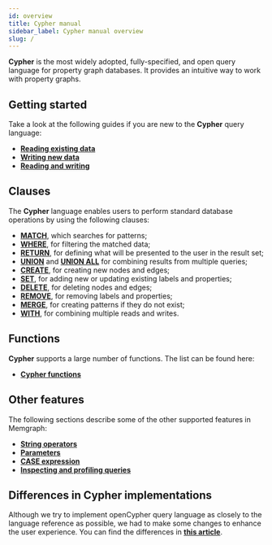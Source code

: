 ```yaml
---
id: overview
title: Cypher manual
sidebar_label: Cypher manual overview
slug: /
---
```


**Cypher** is the most widely adopted, fully-specified, and open query language
for property graph databases. It provides an intuitive way to work with property
graphs.

## Getting started

Take a look at the following guides if you are new to the **Cypher** query
language:

- **[Reading existing data](/getting-started/reading-existing-data.md)**
- **[Writing new data](/getting-started/writing-new-data.md)**
- **[Reading and writing](/getting-started/reading-and-writing.md)**

## Clauses

The **Cypher** language enables users to perform standard database operations by
using the following clauses:

- **[MATCH](/clauses/match.md)**, which searches for patterns;
- **[WHERE](/clauses/where.md)**, for filtering the matched data;
- **[RETURN](/clauses/return.md)**, for defining what will be presented to the
  user in the result set;
- **[UNION](/clauses/union.md)** and **[UNION ALL](/clauses/union.md)** for
  combining results from multiple queries;
- **[CREATE](/clauses/create.md)**, for creating new nodes and edges;
- **[SET](/clauses/set.md)**, for adding new or updating existing labels and
  properties;
- **[DELETE](/clauses/delete.md)**, for deleting nodes and edges;
- **[REMOVE](/clauses/remove.md)**, for removing labels and properties;
- **[MERGE](/clauses/merge.md)**, for creating patterns if they do not exist;
- **[WITH](/clauses/with.md)**, for combining multiple reads and writes.

## Functions

**Cypher** supports a large number of functions. The list can be found here:

- **[Cypher functions](/functions.md)**

## Other features

The following sections describe some of the other supported features in
Memgraph:

- **[String operators](/other-features.md#string-operators)**
- **[Parameters](/other-features.md#parameters)**
- **[CASE expression](/other-features.md#case)**
- **[Inspecting and profiling
  queries](/other-features.md#inspecting-and-profiling-queries)**

## Differences in Cypher implementations

Although we try to implement openCypher query language as closely to the
language reference as possible, we had to make some changes to enhance the user
experience. You can find the differences in **[this
article](/differences/overview.md)**.
